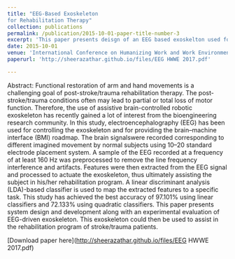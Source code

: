 ```yaml
---
title: "EEG-Based Exoskeleton
for Rehabilitation Therapy"
collection: publications
permalink: /publication/2015-10-01-paper-title-number-3
excerpt: 'This paper presents deisgn of an EEG based exoskelton used for rehabilitation therapy.'
date: 2015-10-01
venue: 'International Conference on Humanizing Work and Work Environment'
paperurl: 'http://sheerazathar.github.io/files/EEG HWWE 2017.pdf'

---
```

Abstract: Functional restoration of arm and hand movements is a challenging goal
of post-stroke/trauma rehabilitation therapy. The post-stroke/trauma conditions often
may lead to partial or total loss of motor function. Therefore, the use of assistive
brain-controlled robotic exoskeleton has recently gained a lot of interest from the
bioengineering research community. In this study, electroencephalography (EEG)
has been used for controlling the exoskeleton and for providing the brain–machine
interface (BMI) roadmap. The brain signalswere recorded corresponding to different
imagined movement by normal subjects using 10–20 standard electrode placement
system. A sample of the EEG recorded at a frequency of at least 160 Hz was preprocessed
to remove the line frequency interference and artifacts. Features were then
extracted from the EEG signal and processed to actuate the exoskeleton, thus ultimately
assisting the subject in his/her rehabilitation program. A linear discriminant
analysis (LDA)-based classifier is used to map the extracted features to a specific
task. This study has achieved the best accuracy of 97.101% using linear classifiers
and 72.133% using quadratic classifiers. This paper presents system design and
development along with an experimental evaluation of EEG-driven exoskeleton. This
exoskeleton could then be used to assist in the rehabilitation program of stroke/trauma
patients.

[Download paper here](http://sheerazathar.github.io/files/EEG HWWE 2017.pdf)


